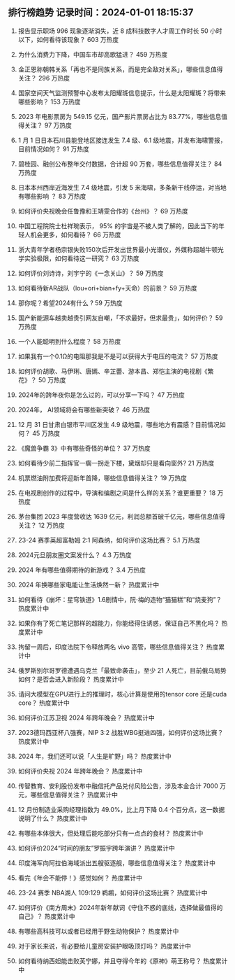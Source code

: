 
## 排行榜趋势 记录时间：2024-01-01 18:15:37
  
  1. 报告显示职场 996 现象逐渐消失，近 8 成科技数字人才周工作时长 50 小时以下，如何看待该现象？ 603 万热度
    
  2. 为什么消费力下降，中国车市却高歌猛进？ 459 万热度
    
  3. 金正恩称朝韩关系「再也不是同族关系，而是完全敌对关系」，哪些信息值得关注？ 296 万热度
    
  4. 国家空间天气监测预警中心发布太阳耀斑信息提示，什么是太阳耀斑？将带来哪些影响？ 153 万热度
    
  5. 2023 年电影票房为 549.15 亿元，国产影片票房占比为 83.77%，哪些信息值得关注？ 97 万热度
    
  6. 1 月 1 日日本石川县能登地区接连发生 7.4 级、6.1 级地震，并发布海啸警报，目前情况如何？ 91 万热度
    
  7. 碧桂园、融创公布整年交付数据，合计超 90 万套，哪些信息值得关注？ 84 万热度
    
  8. 日本本州西岸近海发生 7.4 级地震，引发 5 米海啸，多条新干线停运，对当地有哪些影响 ？ 83 万热度
    
  9. 如何评价央视晚会任鲁豫和王靖雯合作的《台州》？ 69 万热度
    
  10. 中国工程院院士杜祥琬表示， 95% 的宇宙是不被人类了解的，因此当下的年轻人机会更多，如何看待？ 66 万热度
    
  11. 浙大青年学者杨宗银失败150次后开发出世界最小光谱仪，外媒称超越牛顿光学实验极限，如何看待这一研究？ 63 万热度
    
  12. 如何评价刘诗诗，刘宇宁的《一念关山》？ 59 万热度
    
  13. 如何看待新AR战队（lou+ori+bian+fy+天命）的前景？ 59 万热度
    
  14. 那你呢？希望2024有什么 ? 59 万热度
    
  15. 国产新能源车越卖越贵引网友自嘲，「不求最好，但求最贵」，如何评价？ 59 万热度
    
  16. 一个人能聪明到什么程度？ 58 万热度
    
  17. 如果我有一个0.1Ω的电阻那我是不是可以获得大于电压的电流？ 57 万热度
    
  18. 如何评价胡歌、马伊琍、唐嫣、辛芷蕾、游本昌、郑恺主演的电视剧《繁花》？ 50 万热度
    
  19. 2024年的跨年夜你是怎么过的，可以分享一下吗？ 47 万热度
    
  20. 2024年， AI领域将会有哪些新突破？ 46 万热度
    
  21. 12 月 31 日甘肃白银市平川区发生 4.9 级地震，哪些地方有震感？目前情况如何？ 45 万热度
    
  22. 《魔兽争霸 3》中有哪些奇怪的单位？ 37 万热度
    
  23. 如何看待少前二指挥官一瘸一拐走下楼，黛烟却只是看向窗外? 21 万热度
    
  24. 机票燃油附加费将迎新年首降，哪些信息值得关注？ 19 万热度
    
  25. 在电视剧创作的过程中，导演和编剧之间是什么样的关系？谁更重要？ 18 万热度
    
  26. 茅台集团 2023 年度营收达 1639 亿元，利润总额首破千亿元，哪些信息值得关注？ 12 万热度
    
  27. 23-24 赛季英超富勒姆 2:1 阿森纳，如何评价这场比赛？ 5.1 万热度
    
  28. 2024元旦朋友圈文案发什么？ 4.3 万热度
    
  29. 2024 年有哪些值得期待的新游戏？ 3.4 万热度
    
  30. 2024 年换哪些家电能让生活焕然一新？ 热度累计中
    
  31. 如何看待《崩坏：星穹铁道》1.6剧情中，阮·梅的造物“猫猫糕”和“烧麦狗”？ 热度累计中
    
  32. 如果你有了死亡笔记那样的超能力，你能经得住诱惑，保证自己不黑化吗？ 热度累计中
    
  33. 拘留一周后，印度法院下令释放两名 vivo 高管，哪些信息值得关注？ 热度累计中
    
  34. 俄罗斯别尔哥罗德遭遇乌克兰「最致命袭击」，至少 21 人死亡，目前俄乌局势如何？是否会进入新阶段？ 热度累计中
    
  35. 请问大模型在GPU进行上的推理时，核心计算是使用的tensor core 还是cuda core？ 热度累计中
    
  36. 如何评价江苏卫视 2024 年跨年晚会？ 热度累计中
    
  37. 2023德玛西亚杯八强赛，NIP 3:2 战胜WBG挺进四强，如何评价这场比赛？ 热度累计中
    
  38. 2024 年，我们还可以说「人生是旷野」吗？ 热度累计中
    
  39. 如何评价央视 2024 年跨年晚会？ 热度累计中
    
  40. 传智教育、安利股份发布中融信托产品兑付风险公告，涉及本金合计 7000 万元，哪些信息值得关注？ 热度累计中
    
  41. 12 月份制造业采购经理指数为 49.0%，比上月下降 0.4 个百分点，这一数据说明了什么？ 热度累计中
    
  42. 有哪些本体很大，但处理后能吃部分只有一点点的食材？ 热度累计中
    
  43. 如何评价2024“时间的朋友”罗振宇跨年演讲？ 热度累计中
    
  44. 印度海军向阿拉伯海域派出五艘驱逐舰，哪些信息值得关注？ 热度累计中
    
  45. 看完《年会不能停！》感觉如何？ 热度累计中
    
  46. 23-24 赛季 NBA湖人 109:129 鹈鹕，如何评价这场比赛？ 热度累计中
    
  47. 如何评价《南方周末》2024年新年献词《守住不惑的底线，选择做最值得的自己》？ 热度累计中
    
  48. 有哪些高科技可以或者已经用于野生动物保护？ 热度累计中
    
  49. 对于家长来说，有必要给儿童房安装护眼吸顶灯吗？ 热度累计中
    
  50. 如何看待纳西妲能击败芙宁娜，并且夺得今年的《原神》萌王称号？ 热度累计中
    
